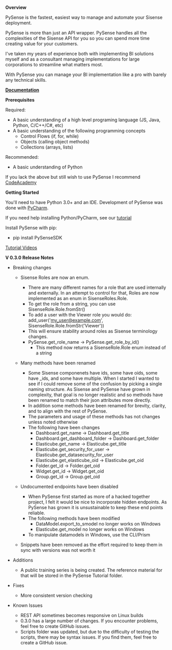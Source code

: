 **Overview**

PySense is the fastest, easiest way to manage and automate your Sisense deployment. 

PySense is more than just an API wrapper. PySense handles all the complexities of the Sisense API for you so you can spend more time creating value for your customers. 

I've taken my years of experience both with implementing BI solutions myself and as a consultant managing implementations for large corporations to streamline what matters most. 

With PySense you can manage your BI implementation like a pro with barely any technical skills. 

**[Documentation](https://htmlpreview.github.io/?https://github.com/nathangiusti/PySense/blob/master/Documentation/index.html)**

**Prerequisites**

Required: 
- A basic understanding of a high level programing language (JS, Java, Python, C/C++/C#, etc)
- A basic understanding of the following programming concepts
    - Control Flows (if, for, while)
    - Objects (calling object methods)
    - Collections (arrays, lists)

Recommended:
- A basic understanding of Python 

If you lack the above but still wish to use PySense I recommend [CodeAcademy](https://www.codecademy.com/learn/learn-python-3)

**Getting Started**

You'll need to have Python 3.0+ and an IDE. Development of PySense was done with [PyCharm](https://www.jetbrains.com/pycharm/).

If you need help installing Python/PyCharm, see our [tutorial](https://github.com/nathangiusti/PySense/raw/master/Installing%20Python.pptx)

Install PySense with pip:
- pip install PySenseSDK

[Tutorial Videos](https://www.youtube.com/playlist?list=PL0xO3VH5OF2JD2KiZs_41zvKvPyebg6MW)

**V 0.3.0 Release Notes**

- Breaking changes

    - Sisense Roles are now an enum.
        - There are many different names for a role that are used internally and externally. In an attempt to control for that, Roles are now implemented as an enum in SisenseRoles.Role. 
        - To get the role from a string, you can use SisenseRole.Role.fromStr()
        - To add a user with the Viewer role you would do:
            add_user('my_user@example.com', SisenseRole.Role.fromStr('Viewer'))
        - This will ensure stability around roles as Sisense terminology changes.
        - PySense.get_role_name -> PySense.get_role_by_id() 
            - This method now returns a SisenseRole.Role enum instead of a string
     
    - Many methods have been renamed
        - Some Sisense componenets have ids, some have oids, some have _ids, and some have multiple. When I started I wanted to see if I could remove some of the confusion by picking a single naming structure. As Sisense and PySense have grown in complexity, that goal is no longer realistic and so methods have been renamed to match their json attributes more directly.
        - In addition some methods have been renamed for brevity, clarity, and to align with the rest of PySense.
        - The parameters and usage of these methods has not changes unless noted otherwise
        - The following have been changes
            - Dashboard.get_name -> Dashboard.get_title
            - Dashboard.get_dashboard_folder -> Dashboard.get_folder
            - Elasticube.get_name -> Elasticube.get_title
            - Elasticube.get_security_for_user -> Elasticube.get_datasecurity_for_user
            - Elasticube.get_elasticube_oid -> Elasticube.get_oid
            - Folder.get_id -> Folder.get_oid
            - Widget.get_id -> Widget.get_oid
            - Group.get_id -> Group.get_oid
            
    - Undocumented endpoints have been disabled
        - When PySense first started as more of a hacked together project, I felt it would be nice to incorporate hidden endpoints. As PySense has grown it is unsustainable to keep these end points reliable. 
        - The following methods have been modified
            - DataModel.export_to_smodel no longer works on Windows
            - Elasticube.get_model no longer works on Windows
        - To manipulate datamodels in Windows, use the CLI/Prism
        
    - Snippets have been removed as the effort required to keep them in sync with versions was not worth it
    
- Additions
    - A public training series is being created. The reference material for that will be stored in the PySense Tutorial folder.

- Fixes
    - More consistent version checking

- Known Issues
    - REST API sometimes becomes responsive on Linux builds
    - 0.3.0 has a large number of changes. If you encounter problems, feel free to create GitHub issues.
    - Scripts folder was updated, but due to the difficulty of testing the scripts, there may be syntax issues. If you find them, feel free to create a GitHub issue.
    
